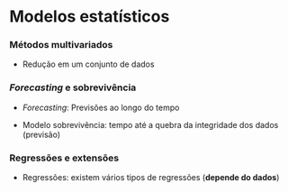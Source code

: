# Modelos estatísticos

### Métodos multivariados

* Redução em um conjunto de dados 

### _Forecasting_ e sobrevivência

* _Forecasting_: Previsões ao longo do tempo

* Modelo sobrevivência: tempo até a quebra da integridade dos dados (previsão)

### Regressões e extensões

* Regressões: existem vários tipos de regressões (**depende do dados**) 